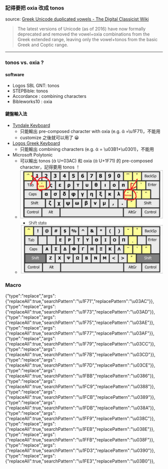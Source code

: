 ### 記得要把 oxia 改成 tonos


source: [Greek Unicode duplicated vowels - The Digital Classicist Wiki](https://wiki.digitalclassicist.org/Greek_Unicode_duplicated_vowels)

> The latest versions of Unicode (as of 2016) have now formally deprecated and removed the vowel+oxia combinations from the Greek extended range, leaving only the vowel+tonos from the basic Greek and Coptic range.


---

### tonos vs. oxia ?
#### software
- Logos SBL GNT: tonos
- STEPBible: tonos
- Accordance : combining characters
- Bibleworks10 : oxia

#### 鍵盤輸入法
- [Tyndale Keyboard](https://www.stepbible.org/downloads.jsp) 
	- 只能輸出 pre-composed character with oxia (e.g. ά =\u1F71)，不能用
	- customize 之後就可以用了 😀
- [Logos Greek Keyboard](https://www.logos.com/product/53264/original-languages-keyboards-for-windows) 
	- 只能輸出 combining characters (e.g. ά = \u03B1+\u0301)，不能用
- Microsoft Polytonic
	- 可以輸出 tonos (ά U+03AC) 和 oxia (ά U+1F71) 的 pre-composed character，記得要用 tonos ！
	- ![images/key.png](images/key.png)
	- ![images/Pasted image 20220630200904.png](images/Pasted%20image%2020220630200904.png)



### Macro
>
{"type":"replace","args":{"replaceAll":true,"searchPattern":"\u1F71","replacePattern":"\u03AC"}},
{"type":"replace","args":{"replaceAll":true,"searchPattern":"\u1F73","replacePattern":"\u03AD"}},
{"type":"replace","args":{"replaceAll":true,"searchPattern":"\u1F75","replacePattern":"\u03AE"}},
{"type":"replace","args":{"replaceAll":true,"searchPattern":"\u1F77","replacePattern":"\u03AF"}},
{"type":"replace","args":{"replaceAll":true,"searchPattern":"\u1F79","replacePattern":"\u03CC"}},
{"type":"replace","args":{"replaceAll":true,"searchPattern":"\u1F7B","replacePattern":"\u03CD"}},
{"type":"replace","args":{"replaceAll":true,"searchPattern":"\u1F7D","replacePattern":"\u03CE"}},
{"type":"replace","args":{"replaceAll":true,"searchPattern":"\u1FBB","replacePattern":"\u0386"}},
{"type":"replace","args":{"replaceAll":true,"searchPattern":"\u1FC9","replacePattern":"\u0388"}},
{"type":"replace","args":{"replaceAll":true,"searchPattern":"\u1FCB","replacePattern":"\u0389"}},
{"type":"replace","args":{"replaceAll":true,"searchPattern":"\u1FDB","replacePattern":"\u038A"}},
{"type":"replace","args":{"replaceAll":true,"searchPattern":"\u1FF9","replacePattern":"\u038C"}},
{"type":"replace","args":{"replaceAll":true,"searchPattern":"\u1FEB","replacePattern":"\u038E"}},
{"type":"replace","args":{"replaceAll":true,"searchPattern":"\u1FFB","replacePattern":"\u038F"}},
{"type":"replace","args":{"replaceAll":true,"searchPattern":"\u1FD3","replacePattern":"\u0390"}},
{"type":"replace","args":{"replaceAll":true,"searchPattern":"\u1FE3","replacePattern":"\u03B0"}},
